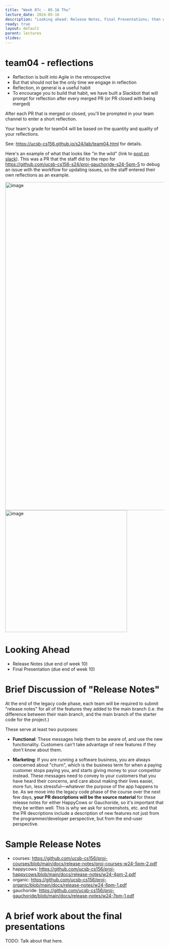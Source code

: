 ```yaml
---
title: "Week 07c - 05.16 Thu"
lecture_date: 2024-05-16
description: "Looking ahead: Release Notes, Final Presentations; then work on legacy code project"
ready: true
layout: default
parent: lectures
slides:
---
```


# team04 - reflections

* Reflection is built into Agile in the retrospective
* But that should not be the only time we engage in reflection
* Reflection, in general is a useful habit
* To encourage you to build that habit, we have built a Slackbot that will prompt for reflection after every merged PR (or PR closed with being merged)

After each PR that is merged or closed, you'll be prompted in your team channel to enter a short reflection.

Your team's grade for team04 will be based on the quantity and quality of your reflections.

See: <https://ucsb-cs156.github.io/s24/lab/team04.html> for details.

Here's an example of what that looks like "in the wild" (link to [post on slack](https://ucsb-cs156-s24.slack.com/archives/C06RP83BA83/p1715820746266849)).  This was a PR that the staff did to the
repo for <https://github.com/ucsb-cs156-s24/proj-gauchoride-s24-5pm-5> to debug an issue with the workflow for updating issues, so the staff entered their own reflections as an example.

<img width="1041" alt="image" src="https://github.com/ucsb-cs156/s24/assets/1119017/d2f3bf3d-197d-44b5-bec7-fbcb7285d98b">
<img width="387" alt="image" src="https://github.com/ucsb-cs156/s24/assets/1119017/83f16959-25b0-4f91-807d-95f66dc5d145">


# Looking Ahead

* Release Notes (due end of week 10)
* Final Presentation (due end of week 10)

# Brief Discussion of "Release Notes"

At the end of the legacy code phase, each team will be required to submit "release notes" for all of the features they added to the main branch (i.e. the difference between their main branch, and the main branch of the starter code for the project.)

These serve at least two purposes:

* **Functional**: These messages help them to be aware of, and use the new functionality.  Customers can't take advantage of new features if they don't know about them.

* **Marketing**: If you are running a software business, you are always concerned about "churn", which is the business term for when a paying customer stops paying you, and starts giving money to your competitor instead.   These messages need to convey to your customers that you have heard their concerns, and care about making their lives easier, more fun, less stressful—whatever the purpose of the app happens to be.
As we move into the legacy code phase of the course over the next few days, **your PR descriptions will be the source material** for these release notes for either HappyCows or Gauchoride, so it's important that they be written well.  This is why we ask for screenshots, etc. and that the PR descriptions include a description of new features not just from the programmer/developer perspective, but from the end-user perspective.

# Sample Release Notes

* courses: <https://github.com/ucsb-cs156/proj-courses/blob/main/docs/release-notes/proj-courses-w24-5pm-2.pdf>
* happycows: <https://github.com/ucsb-cs156/proj-happycows/blob/main/docs/release-notes/w24-4pm-2.pdf>
* organic: <https://github.com/ucsb-cs156/proj-organic/blob/main/docs/release-notes/w24-6pm-1.pdf>
* gauchoride: <https://github.com/ucsb-cs156/proj-gauchoride/blob/main/docs/release-notes/w24-7pm-1.pdf>

# A brief work about the final presentations

TODO: Talk about that here.
